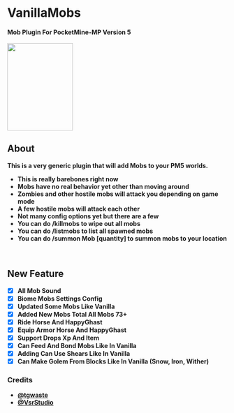 # VanillaMobs
<b>Mob Plugin For PocketMine-MP Version 5<b>
<br />
<br />
<img src="https://static.wikia.nocookie.net/minecraft_gamepedia/images/d/d3/Chicken_Jockey.png/revision/latest?cb=20250409082551" height=200 width=150>
<br />
## About
This is a very generic plugin that will add Mobs to your PM5 worlds.
<br />
* This is really barebones right now
* Mobs have no real behavior yet other than moving around
* Zombies and other hostile mobs will attack you depending on game mode
* A few hostile mobs will attack each other
* Not many config options yet but there are a few
* You can do /killmobs to wipe out all mobs
* You can do /listmobs to list all spawned mobs
* You can do /summon Mob [quantity] to summon mobs to your location
<br />

## New Feature
- [X] All Mob Sound
- [X] Biome Mobs Settings Config
- [X] Updated Some Mobs Like Vanilla
- [X] Added New Mobs Total All Mobs 73+
- [X] Ride Horse And HappyGhast
- [X] Equip Armor Horse And HappyGhast
- [X] Support Drops Xp And Item
- [X] Can Feed And Bond Mobs Like In Vanilla
- [X] Adding Can Use Shears Like In Vanilla
- [X] Can Make Golem From Blocks Like In Vanilla (Snow, Iron, Wither)

### Credits
- [@tgwaste](https://github.com/tgwaste)
- [@VsrStudio](https://github.com/VsrStudio)
